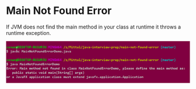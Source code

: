 # Main Not Found Error

If JVM does not find the main method in your class at runtime it throws a runtime exception.

![alt text](https://github.com/mittulmandhan/java-interview-prep/blob/master/img/mainNotFound/1.png)
